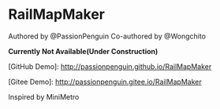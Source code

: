 # RailMapMaker
Authored by @PassionPenguin
Co-authored by @Wongchito

**Currently Not Available(Under Construction)**

\[GitHub Demo]: http://passionpenguin.github.io/RailMapMaker

\[Gitee Demo]: http://passionpenguin.gitee.io/RailMapMaker

Inspired by MiniMetro